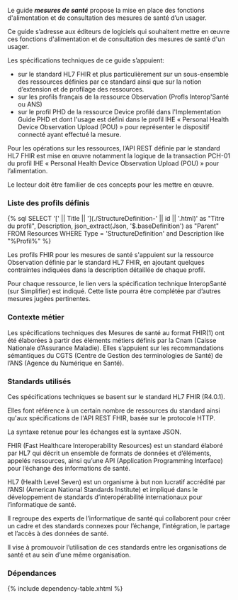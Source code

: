 Le guide ***mesures de santé*** propose la mise en place des fonctions d'alimentation et de consultation des mesures de santé d’un usager. 

Ce guide s’adresse aux éditeurs de logiciels qui souhaitent mettre en œuvre ces fonctions d'alimentation et de consultation des mesures de santé d'un usager.  

Les spécifications techniques de ce guide s’appuient:

* sur le standard HL7 FHIR et plus particulièrement sur un sous-ensemble des ressources définies par ce standard ainsi que sur la notion d’extension et de profilage des ressources.  
* sur les profils français de la ressource Observation (Profls Interop'Santé ou ANS)
* sur le profil PHD de la ressource Device profilé dans l'Implementation Guide PHD et dont l'usage est défini dans le profil IHE « Personal Health Device Observation Upload (POU) » pour représenter le dispositif connecté ayant effectué la mesure.  
  
Pour les opérations sur les ressources, l’API REST définie par le standard HL7 FHIR est mise en œuvre notamment la logique de la transaction PCH-01 du profil IHE « Personal Health Device Observation Upload (POU) » pour l’alimentation.  

Le lecteur doit être familier de ces concepts pour les mettre en œuvre.

### Liste des profils définis

{% sql SELECT '[' || Title || '](./StructureDefinition-' || id || '.html)' as "Titre du profil", Description, json_extract(Json, '$.baseDefinition') as "Parent" FROM Resources WHERE Type = 'StructureDefinition' and Description like "%Profil%" %}
<!-- like "%Profil%" rajouté car induit une erreur si vide -->

Les profils FHIR pour les mesures de santé s'appuient sur la ressource Observation définie par le standard HL7 FHIR, en ajoutant quelques contraintes indiquées dans la description détaillée de chaque profil.
  
Pour chaque ressource, le lien vers la spécification technique InteropSanté (sur Simplifier) est indiqué. 
Cette liste pourra être complétée par d’autres mesures jugées pertinentes.  
  
### Contexte métier

Les spécifications techniques des Mesures de santé au format FHIR(1) ont été élaborées à partir des éléments métiers définis par la Cnam (Caisse Nationale d’Assurance Maladie). Elles s’appuient sur les recommandations sémantiques du CGTS (Centre de Gestion des terminologies de Santé) de l’ANS (Agence du Numérique en Santé).
  
### Standards utilisés

Ces spécifications techniques se basent sur le standard HL7 FHIR (R4.0.1).  
  
Elles font référence à un certain nombre de ressources du standard ainsi qu'aux spécifications de l'API REST FHIR, basée sur le protocole HTTP.  
  
La syntaxe retenue pour les échanges est la syntaxe JSON.  
  
FHIR (Fast Healthcare Interoperability Resources) est un standard élaboré par HL7 qui décrit un ensemble de formats de données et d’éléments, appelés ressources, ainsi qu’une API (Application Programming Interface) pour l’échange des informations de santé.  
  
HL7 (Health Level Seven) est un organisme à but non lucratif accrédité par l’ANSI (American National Standards Institute) et impliqué dans le développement de standards d’interopérabilité internationaux pour l’informatique de santé.  

Il regroupe des experts de l’informatique de santé qui collaborent pour créer un cadre et des standards connexes pour l’échange, l’intégration, le partage et l’accès à des données de santé.  

Il vise à promouvoir l’utilisation de ces standards entre les organisations de santé et au sein d’une même organisation.  
  
### Dépendances

{% include dependency-table.xhtml %}

